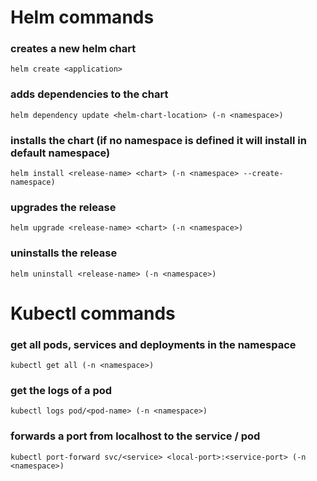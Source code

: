 # Helm commands
### creates a new helm chart
`helm create <application>`
### adds dependencies to the chart
`helm dependency update <helm-chart-location> (-n <namespace>)`
### installs the chart (if no namespace is defined it will install in default namespace)
`helm install <release-name> <chart> (-n <namespace> --create-namespace)`
### upgrades the release
`helm upgrade <release-name> <chart> (-n <namespace>)`
### uninstalls the release
`helm uninstall <release-name> (-n <namespace>)`

# Kubectl commands
### get all pods, services and deployments in the namespace
`kubectl get all (-n <namespace>)`
### get the logs of a pod
`kubectl logs pod/<pod-name> (-n <namespace>)`
### forwards a port from localhost to the service / pod
`kubectl port-forward svc/<service> <local-port>:<service-port> (-n <namespace>)`